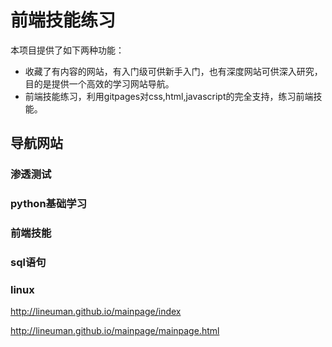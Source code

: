 
# 前端技能练习

本项目提供了如下两种功能：

* 收藏了有内容的网站，有入门级可供新手入门，也有深度网站可供深入研究，目的是提供一个高效的学习网站导航。
* 前端技能练习，利用gitpages对css,html,javascript的完全支持，练习前端技能。


## 导航网站
### 渗透测试
### python基础学习
### 前端技能
### sql语句
### linux

http://lineuman.github.io/mainpage/index

http://lineuman.github.io/mainpage/mainpage.html

